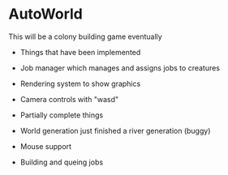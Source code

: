 # AutoWorld
 
This will be a colony building game eventually 

- Things that have been implemented
 - Job manager which manages and assigns jobs to creatures
 - Rendering system to show graphics
 - Camera controls with "wasd"

- Partially complete things
 - World generation just finished a river generation (buggy)
 - Mouse support
 - Building and queing jobs
